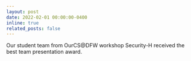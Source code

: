 ```yaml
---
layout: post
date: 2022-02-01 00:00:00-0400
inline: true
related_posts: false
---
```


Our student team from OurCS@DFW workshop Security-H received the best team presentation award.